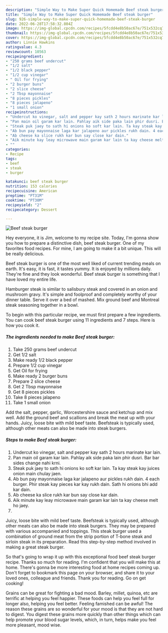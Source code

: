 ```yaml
---
description: "Simple Way to Make Super Quick Homemade Beef steak burger"
title: "Simple Way to Make Super Quick Homemade Beef steak burger"
slug: 926-simple-way-to-make-super-quick-homemade-beef-steak-burger
date: 2022-06-28T17:58:32.804Z
image: https://img-global.cpcdn.com/recipes/5fcdd4e8b50ac67e/751x532cq70/beef-steak-burger-recipe-main-photo.jpg
thumbnail: https://img-global.cpcdn.com/recipes/5fcdd4e8b50ac67e/751x532cq70/beef-steak-burger-recipe-main-photo.jpg
cover: https://img-global.cpcdn.com/recipes/5fcdd4e8b50ac67e/751x532cq70/beef-steak-burger-recipe-main-photo.jpg
author: Linnie Hawkins
ratingvalue: 4.3
reviewcount: 10563
recipeingredient:
- "250 grams beef undercut"
- "1/2 salt"
- "1/2 black pepper"
- "1/2 cup vinegar"
- " Oil for frying"
- "2 burger buns"
- "2 slice cheese"
- "2 Tbsp mayonnaise"
- "8 pieces pickles"
- "8 pieces jalapeno"
- "1 small onion"
recipeinstructions:
- "Undercut ko vinegar, salt and pepper kay sath 2 hours marinate kar lain."
- "Pan main oil garam kar lain. Pahlay aik side paka lain phir dusri. Bar bar sides change nahi krni."
- "Steak puk jaey to sath hi onions ko soft kar lain. Ta kay steak kay juices onion main chulay jaen."
- "Ab bun pay mayonnaise laga kar jalapeno aur pickles rukh dain. 4 each burger. Phir steak kay pieces kar kay rukh dain. Sath hi onions bhi add kar dain."
- "Ab cheese ka slice rukh kar bun say close kar dain."
- "Aik minute kay leay microwave main garam kar lain ta kay cheese melt ho jaey."
- ""
categories:
- Recipe
tags:
- beef
- steak
- burger

katakunci: beef steak burger 
nutrition: 153 calories
recipecuisine: American
preptime: "PT31M"
cooktime: "PT30M"
recipeyield: "2"
recipecategory: Dessert

---
```



![Beef steak burger](https://img-global.cpcdn.com/recipes/5fcdd4e8b50ac67e/751x532cq70/beef-steak-burger-recipe-main-photo.jpg)

Hey everyone, it is Jim, welcome to my recipe site. Today, I'm gonna show you how to prepare a distinctive dish, beef steak burger. One of my favorites food recipes. For mine, I am going to make it a bit unique. This will be really delicious.

Beef steak burger is one of the most well liked of current trending meals on earth. It's easy, it is fast, it tastes yummy. It is enjoyed by millions daily. They're fine and they look wonderful. Beef steak burger is something that I have loved my entire life.

Hamburger steak is similar to salisbury steak and covered in an onion and mushroom gravy. It&#39;s simple and foolproof and completely worthy of your dinner table. Serve it over a bed of mashed. Mix ground beef and Montreal steak seasoning together in a bowl.


To begin with this particular recipe, we must first prepare a few ingredients. You can cook beef steak burger using 11 ingredients and 7 steps. Here is how you cook it.

<!--inarticleads1-->

##### The ingredients needed to make Beef steak burger:

1. Take 250 grams beef undercut
1. Get 1/2 salt
1. Make ready 1/2 black pepper
1. Prepare 1/2 cup vinegar
1. Get  Oil for frying
1. Make ready 2 burger buns
1. Prepare 2 slice cheese
1. Get 2 Tbsp mayonnaise
1. Get 8 pieces pickles
1. Take 8 pieces jalapeno
1. Take 1 small onion


Add the salt, pepper, garlic, Worcestershire sauce and ketchup and mix well. Add the ground beef and scallions and break the meat up with your hands. Juicy, loose bite with mild beef taste. Beefsteak is typically used, although other meats can also be made into steak burgers. 

<!--inarticleads2-->

##### Steps to make Beef steak burger:

1. Undercut ko vinegar, salt and pepper kay sath 2 hours marinate kar lain.
1. Pan main oil garam kar lain. Pahlay aik side paka lain phir dusri. Bar bar sides change nahi krni.
1. Steak puk jaey to sath hi onions ko soft kar lain. Ta kay steak kay juices onion main chulay jaen.
1. Ab bun pay mayonnaise laga kar jalapeno aur pickles rukh dain. 4 each burger. Phir steak kay pieces kar kay rukh dain. Sath hi onions bhi add kar dain.
1. Ab cheese ka slice rukh kar bun say close kar dain.
1. Aik minute kay leay microwave main garam kar lain ta kay cheese melt ho jaey.
1. 


Juicy, loose bite with mild beef taste. Beefsteak is typically used, although other meats can also be made into steak burgers. They may be prepared with various accompanied and toppings. This steak burger used a combination of ground meat from the strip portion of T-bone steak and sirloin steak in its preparation. Read this step-by-step method involved in making a great steak burger. 

So that's going to wrap it up with this exceptional food beef steak burger recipe. Thanks so much for reading. I'm confident that you will make this at home. There's gonna be more interesting food at home recipes coming up. Don't forget to bookmark this page on your browser, and share it to your loved ones, colleague and friends. Thank you for reading. Go on get cooking!

Grains can be great for fighting a bad mood. Barley, millet, quinoa, etc are terrific at helping you feel happier. These foods can help you feel full for longer also, helping you feel better. Feeling famished can be awful! The reason these grains are so wonderful for your mood is that they are not hard to digest. You digest these grains more quickly than other things which can help promote your blood sugar levels, which, in turn, helps make you feel more pleasant, mood wise.
